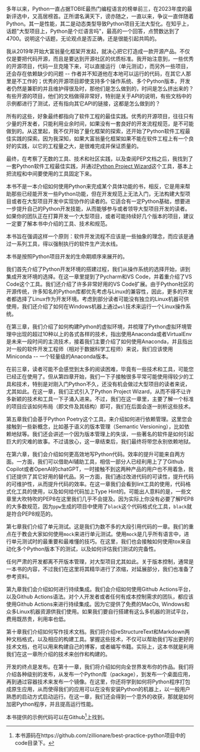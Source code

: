 多年以来，Python一直占据TOBIE最热门编程语言的榜单前三，在2023年度的最新评选中，又高居榜首。正所谓名满天下，谤亦随之，一直以来，争议一直伴随着Python。其一是性能，其二是动态类型导致Python项目无法大型化。在知乎上，话题"大型项目上，Python是个烂语言吗"，最高的一个回答，点赞数达到了4700。说明这个话题，无论观点是否正确，还是很能引起共鸣的。

我从2019年开始大富翁量化框架开发起，就决心把它打造成一款开源产品。不仅仅是要把代码开源，而且是要达到开源社区的优质标准。我开始注意到，一些优秀的开源项目，代码一旦克隆下来，可以直接运行（单元测试），而另外一些项目，还会存在依赖缺少的问题 -- 作者并不知道他在本地可以运行的代码，在其它人那里是不工作的；优秀的开源项目即使支持多个操作系统、多个Python版本，开发者仍然是兼职的并且维护得很及时，那他们是怎么做到的，时间是怎么挤出来的？有些开源的项目，他们的文档做得非常好，特别是关于API的说明，有些文档中的示例都进行了测试，还有指向其它API的链接，这都是怎么做到的？

所有的这些，好象最终都指向了软件工程的最佳实践。优秀的开源项目，往往只有少量的开发者，只能利用业余时间，如果没有一套良好的开发流程规范，是不可能做到的。从这里起，我不仅开始了量化框架的探索，还开始了Python软件工程最佳实践的探索。因为我深知，如果大富翁量化框架如果不能在软件工程上有一个良好的实践，以它的工程量之大，是很难完成并保证质量的。

最终，在考察了无数的工具、技术和社区实践，以及查阅PEP文档之后，我找到了一套Python软件工程最佳实践，并通过[Python Project Wizard](https://zillionare.github.io/python-project-wizard/)这个工具，基本上把流程和中间要使用的工具固定下来。

本书不是一本介绍如何使用Python来完成某个具体功能的书，相反，它是用来帮助那些已经能开发一些Python功能，但在开发规范上无法入门，无法构建大型项目或者在大型项目开发中实现协作的读者的。它适合有一定Python基础，想要进一步提升自己的Python开发技能，从而能够参与或者领导大型项目开发的读者。如果你的团队正在打算开发一个大型项目，或者可能持续好几个版本的项目，建议一定要了解本书中介绍的工具、技术和规范。

本书旨在强调这样一个原则：软件开发流程不应该是一些抽象的理念，而应该是通过一系列工具，得以强制执行的软件生产流水线。

本书是按照Python项目开发的生命期顺序来展开的。

我们首先介绍了Python开发环境的搭建过程，我们从操作系统的选择开始，讲到集成开发环境的选择。在这一章里提到了Pycharm和VS Code，并着重介绍了VS Code这个工具。我们还介绍了许多非常好用的VS Code扩展。由于Python社区的开源传统，许多知名的Python库都优先考虑与Linux的兼容性，因此，更多的开发者都选择了Linux作为开发环境。考虑到部分读者可能没有独立的Linux机器可供使用，我们还介绍了如何在Windows机器上通过`wsl`技术来运行一个Linux操作系统。

在第三章，我们介绍了如何构建Python的虚拟环境，并梳理了Python虚拟环境管理中出现的超过10种以上的各式各样的技术，指出使用Anaconda或者VirtualEnv是未来一段时间的主流技术，接着我们主要介绍了如何使用Anaconda，并且指出对一般的软件开发工程师（相对于数据科学工程师）来说，我们应该使用Miniconda -- 一个轻量级的Anaconda版本。

在前三章，读者可能不会感觉到太多的阅读困难，毕竟有一些技术和工具，可能您已经正在使用了。但从第四章开始，我们一下子接触很多平常可能使用得较少的工具和技术，特别是对刚入门Python不久，还没有机会做过大型项目的读者来说，尤其如此。在这一章，我们正式引入了Python Project Wizard，从而不得不让许多新颖的技术和工具一下子涌入进来。不过，我们在这一章里，主要了解一个标准的项目应该如何布局（即文件及其结构）即可，我们在后面会逐一剖析这些技术。

第五章我们会基于Python Poetry这个工具，来介绍如何进行依赖管理。这里您会接触到一些新概念，比如基于语义的版本管理（Semantic Versioning），比如依赖地狱等。我们还会讲述一个因为版本管理上的失误，一些著名的软件是如何引起巨大的灾难的故事。不过请放心，这一章结束后，我们最终将带您永别依赖地狱。

在第六章，我们会介绍如何更高效地写Python代码。效率的提升可能来自两方面。一方面，我们可以借助AI辅助工具，相信一部分人已经利用上了了Github Copilot或者OpenAI的chatGPT，一时接触不到这两种产品的用户也不用着急，我们还提供了其它好用的替代品。另一方面，我们通过改进代码的可读性，提升代码的可维护性，从而提升代码的效率。在这一章我们会看到lint工具的使用，代码格式化工具的使用，以及如何给代码加上Type Hint的。可能出人意料的是，一些文章里大吹特吹的PEP8在这里我们几乎不会提及。因为实际上你没有必要了解PEP8的大多数规范，因为`ppw`生成的项目中使用了`black`这个代码格式化工具，`black`就是符合PEP8规范的。

第七章我们介绍了单元测试。这是我们为数不多的大段引用代码的一章。我们的重点在于教会大家如何使用`mock`来进行单元测试。使用`mock`是几乎所有语言中，进行单元测试时的最重要和最难懂的技巧。在这里，我们也会接触如何使用tox来自动化多个Python版本下的测试，以及如何评估我们测试的完备性。

任何严肃的开发都离不开版本管理，对大型项目尤其如此。关于版本控制，通常是一本书的内容，不过我们在这里将其精华进行了浓缩，对延展部分，我们也准备了参考资料。

第九章我们会介绍如何进行持续集成。我们会介绍如何使用Github Actions平台，以及Github Actions语法。对个人开发者或者任何有成本控制需求的团队，都应该使用Github Actions来进行持续集成。因为它提供了免费的MacOs, Windows和众多Linux机器资源供我们使用。如果我们要自行搭建有这么多机器的测试平台，费用既昂贵，利用率也低。

第十章我们介绍如何写作技术文档。我们将介绍reStructureText和Markdown两种文档格式，以及相应的构建工具。掌握这些技术，不仅可以帮助我们写出更好的技术文档，也可以用来构建自己的博客，或者编写书籍。实际上，这本书就是利用我们在这一章所介绍的技术来创作和构建的。

开发的终点是发布。在第十一章，我们将介绍如何向全世界发布你的作品。我们将介绍各种级别的发布，从发布一个Python库（package），到发布一个桌面应用，再到通过容器技术来发布一个镜像。在这里，你还将学到如何将Python程序打包成原生应用，从而使得我们的应用可以在没有安装Python的机器上，以一般用户熟悉的启动方式启动运行。在这一章，我们还会得到一个意外的收获，那就是如何加密Python程序，并且提高运行性能。

本书提供的示例代码可以在Github[^1]上找到。


[^1]: 本书源码在https://github.com/zillionare/best-practice-python项目中的code目录下。





